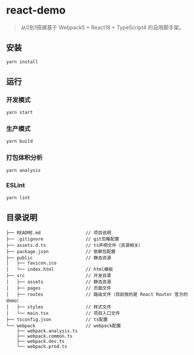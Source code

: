 # react-demo

> 从0到1搭建基于 Webpack5 + React18 + TypeScript4 的自用脚手架。

## 安装
``` bash
yarn install
```

## 运行
### 开发模式
  ``` bash
  yarn start
  ```
### 生产模式
  ``` bash
  yarn build
  ```
### 打包体积分析
  ``` bash
  yarn analysis
  ```
### ESLint
  ``` bash
  yarn lint
  ```

## 目录说明

``` text
├── README.md                 // 项目说明
├── .gitignore                // git忽略配置
├── assets.d.ts               // ts声明文件（资源相关）
├── package.json              // 依赖包配置
├── public                    // 静态资源
│   ├── favicon.ico
│   └── index.html            // html模板
├── src                       // 开发目录
│   ├── assets                // 静态资源
│   ├── pages                 // 页面文件
│   ├── routes                // 路由文件（目前放的是 React Router 官方的 demo）
│   ├── styles                // 样式文件
│   └── main.tsx              // 项目入口文件
├── tsconfig.json             // ts配置
└── webpack                   // webpack配置
    ├── webpack.analysis.ts
    ├── webpack.common.ts     
    ├── webpack.dev.ts
    └── webpack.prod.ts
```
